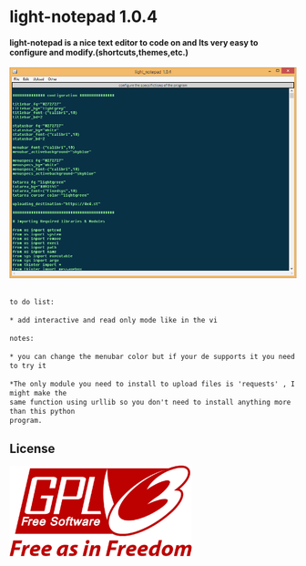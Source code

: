 # light-notepad 1.0.4

<h4>light-notepad is a nice text editor to code on and Its very easy to configure and modify.(shortcuts,themes,etc.)</h4>

<img src="https://github.com/Aydeniztr/light-notepad/blob/main/images/Screen_shot.png?raw=true">

```

to do list:

* add interactive and read only mode like in the vi

notes:

* you can change the menubar color but if your de supports it you need to try it

*The only module you need to install to upload files is 'requests' , I might make the
same function using urllib so you don't need to install anything more than this python
program.

```
## License

<img src="https://github.com/Aydeniztr/Aydeniztr/blob/main/B7A06C30-FE7A-4C37-94AF-B8626D71BA75.png?raw=true" alt="LICENSE" height="159" width="320">
